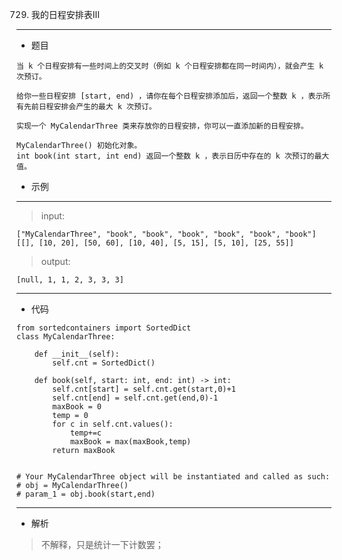729. 我的日程安排表Ⅲ
----------
 - 题目
>
    当 k 个日程安排有一些时间上的交叉时（例如 k 个日程安排都在同一时间内），就会产生 k 次预订。

    给你一些日程安排 [start, end) ，请你在每个日程安排添加后，返回一个整数 k ，表示所有先前日程安排会产生的最大 k 次预订。
    
    实现一个 MyCalendarThree 类来存放你的日程安排，你可以一直添加新的日程安排。
    
    MyCalendarThree() 初始化对象。
    int book(int start, int end) 返回一个整数 k ，表示日历中存在的 k 次预订的最大值。

 - 示例
 ----------
> input: 
> 
    ["MyCalendarThree", "book", "book", "book", "book", "book", "book"]
    [[], [10, 20], [50, 60], [10, 40], [5, 15], [5, 10], [25, 55]]
>
> output:
> 
    [null, 1, 1, 2, 3, 3, 3]
 ----------
 - 代码
> 
    from sortedcontainers import SortedDict
    class MyCalendarThree:
    
        def __init__(self):
            self.cnt = SortedDict()
    
        def book(self, start: int, end: int) -> int:
            self.cnt[start] = self.cnt.get(start,0)+1
            self.cnt[end] = self.cnt.get(end,0)-1
            maxBook = 0
            temp = 0
            for c in self.cnt.values():
                temp+=c
                maxBook = max(maxBook,temp)
            return maxBook
    
    
    # Your MyCalendarThree object will be instantiated and called as such:
    # obj = MyCalendarThree()
    # param_1 = obj.book(start,end)
  ----------
 - 解析
 >
> 不解释，只是统计一下计数罢；